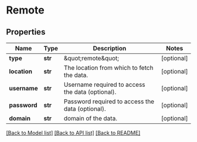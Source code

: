 # Remote

## Properties
Name | Type | Description | Notes
------------ | ------------- | ------------- | -------------
**type** | **str** | \&quot;remote\&quot; | [optional] 
**location** | **str** | The location from which to fetch the data. | [optional] 
**username** | **str** | Username required to access the data (optional). | [optional] 
**password** | **str** | Password required to access the data (optional). | [optional] 
**domain** | **str** | domain of the data. | [optional] 

[[Back to Model list]](../README.md#documentation-for-models) [[Back to API list]](../README.md#documentation-for-api-endpoints) [[Back to README]](../README.md)

